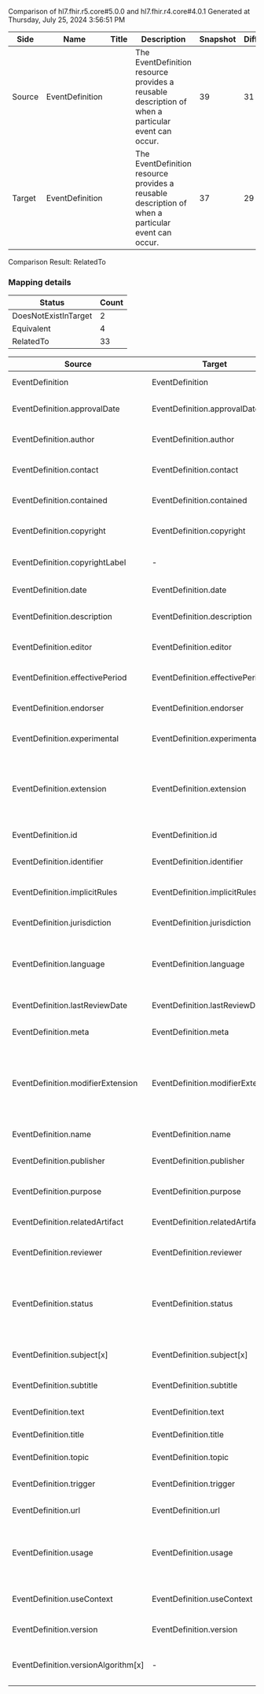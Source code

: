 Comparison of hl7.fhir.r5.core#5.0.0 and hl7.fhir.r4.core#4.0.1
Generated at Thursday, July 25, 2024 3:56:51 PM

| Side | Name | Title | Description | Snapshot | Differential |
| --- | --- | --- | --- | --- | --- |
| Source | EventDefinition |  | The EventDefinition resource provides a reusable description of when a particular event can occur. | 39 | 31 |
| Target | EventDefinition |  | The EventDefinition resource provides a reusable description of when a particular event can occur. | 37 | 29 |


Comparison Result: RelatedTo


### Mapping details

| Status | Count |
| ------ | ----- |
DoesNotExistInTarget | 2 |
Equivalent | 4 |
RelatedTo | 33 |


| Source | Target | Status | Message |
| ------ | ------ | ------ | ------- |
| EventDefinition | EventDefinition | Equivalent | R5 `EventDefinition` maps as Equivalent to R4 `EventDefinition` |
| EventDefinition.approvalDate | EventDefinition.approvalDate | Equivalent | R5 `EventDefinition.approvalDate` maps as Equivalent to R4 `EventDefinition.approvalDate` |
| EventDefinition.author | EventDefinition.author | Equivalent | R5 `EventDefinition.author` maps as Equivalent to R4 `EventDefinition.author` |
| EventDefinition.contact | EventDefinition.contact | Equivalent | R5 `EventDefinition.contact` maps as Equivalent to R4 `EventDefinition.contact` |
| EventDefinition.contained | EventDefinition.contained | Equivalent | R5 `EventDefinition.contained` maps as Equivalent to R4 `EventDefinition.contained` |
| EventDefinition.copyright | EventDefinition.copyright | Equivalent | R5 `EventDefinition.copyright` maps as Equivalent to R4 `EventDefinition.copyright` |
| EventDefinition.copyrightLabel | - | DoesNotExistInTarget | R5 `EventDefinition.copyrightLabel` does not appear in the target and has no mapping for `EventDefinition`. |
| EventDefinition.date | EventDefinition.date | Equivalent | R5 `EventDefinition.date` maps as Equivalent to R4 `EventDefinition.date` |
| EventDefinition.description | EventDefinition.description | Equivalent | R5 `EventDefinition.description` maps as Equivalent to R4 `EventDefinition.description` |
| EventDefinition.editor | EventDefinition.editor | Equivalent | R5 `EventDefinition.editor` maps as Equivalent to R4 `EventDefinition.editor` |
| EventDefinition.effectivePeriod | EventDefinition.effectivePeriod | Equivalent | R5 `EventDefinition.effectivePeriod` maps as Equivalent to R4 `EventDefinition.effectivePeriod` |
| EventDefinition.endorser | EventDefinition.endorser | Equivalent | R5 `EventDefinition.endorser` maps as Equivalent to R4 `EventDefinition.endorser` |
| EventDefinition.experimental | EventDefinition.experimental | Equivalent | R5 `EventDefinition.experimental` maps as Equivalent to R4 `EventDefinition.experimental` |
| EventDefinition.extension | EventDefinition.extension | SourceIsBroaderThanTarget | R5 `EventDefinition.extension` maps as SourceIsBroaderThanTarget to R4 `EventDefinition.extension` - extension has change due to type change: R5 `extension` `Extension` maps as SourceIsBroaderThanTarget for R4 `extension` |
| EventDefinition.id | EventDefinition.id | Equivalent | R5 `EventDefinition.id` maps as Equivalent to R4 `EventDefinition.id` |
| EventDefinition.identifier | EventDefinition.identifier | Equivalent | R5 `EventDefinition.identifier` maps as Equivalent to R4 `EventDefinition.identifier` |
| EventDefinition.implicitRules | EventDefinition.implicitRules | Equivalent | R5 `EventDefinition.implicitRules` maps as Equivalent to R4 `EventDefinition.implicitRules` |
| EventDefinition.jurisdiction | EventDefinition.jurisdiction | Equivalent | R5 `EventDefinition.jurisdiction` maps as Equivalent to R4 `EventDefinition.jurisdiction` |
| EventDefinition.language | EventDefinition.language | RelatedTo | R5 `EventDefinition.language` maps as RelatedTo to R4 `EventDefinition.language` - language changed the binding strength from Required to Preferred |
| EventDefinition.lastReviewDate | EventDefinition.lastReviewDate | Equivalent | R5 `EventDefinition.lastReviewDate` maps as Equivalent to R4 `EventDefinition.lastReviewDate` |
| EventDefinition.meta | EventDefinition.meta | Equivalent | R5 `EventDefinition.meta` maps as Equivalent to R4 `EventDefinition.meta` |
| EventDefinition.modifierExtension | EventDefinition.modifierExtension | SourceIsBroaderThanTarget | R5 `EventDefinition.modifierExtension` maps as SourceIsBroaderThanTarget to R4 `EventDefinition.modifierExtension` - modifierExtension has change due to type change: R5 `modifierExtension` `Extension` maps as SourceIsBroaderThanTarget for R4 `modifierExtension` |
| EventDefinition.name | EventDefinition.name | Equivalent | R5 `EventDefinition.name` maps as Equivalent to R4 `EventDefinition.name` |
| EventDefinition.publisher | EventDefinition.publisher | Equivalent | R5 `EventDefinition.publisher` maps as Equivalent to R4 `EventDefinition.publisher` |
| EventDefinition.purpose | EventDefinition.purpose | Equivalent | R5 `EventDefinition.purpose` maps as Equivalent to R4 `EventDefinition.purpose` |
| EventDefinition.relatedArtifact | EventDefinition.relatedArtifact | Equivalent | R5 `EventDefinition.relatedArtifact` maps as Equivalent to R4 `EventDefinition.relatedArtifact` |
| EventDefinition.reviewer | EventDefinition.reviewer | Equivalent | R5 `EventDefinition.reviewer` maps as Equivalent to R4 `EventDefinition.reviewer` |
| EventDefinition.status | EventDefinition.status | Equivalent | R5 `EventDefinition.status` maps as Equivalent to R4 `EventDefinition.status` - status has compatible required binding for code type: http://hl7.org/fhir/ValueSet/publication-status|5.0.0 and http://hl7.org/fhir/ValueSet/publication-status|4.0.1 (Equivalent) |
| EventDefinition.subject[x] | EventDefinition.subject[x] | Equivalent | R5 `EventDefinition.subject[x]` maps as Equivalent to R4 `EventDefinition.subject[x]` |
| EventDefinition.subtitle | EventDefinition.subtitle | Equivalent | R5 `EventDefinition.subtitle` maps as Equivalent to R4 `EventDefinition.subtitle` |
| EventDefinition.text | EventDefinition.text | Equivalent | R5 `EventDefinition.text` maps as Equivalent to R4 `EventDefinition.text` |
| EventDefinition.title | EventDefinition.title | Equivalent | R5 `EventDefinition.title` maps as Equivalent to R4 `EventDefinition.title` |
| EventDefinition.topic | EventDefinition.topic | Equivalent | R5 `EventDefinition.topic` maps as Equivalent to R4 `EventDefinition.topic` |
| EventDefinition.trigger | EventDefinition.trigger | Equivalent | R5 `EventDefinition.trigger` maps as Equivalent to R4 `EventDefinition.trigger` |
| EventDefinition.url | EventDefinition.url | Equivalent | R5 `EventDefinition.url` maps as Equivalent to R4 `EventDefinition.url` |
| EventDefinition.usage | EventDefinition.usage | SourceIsBroaderThanTarget | R5 `EventDefinition.usage` maps as SourceIsBroaderThanTarget to R4 `EventDefinition.usage` - usage has change due to type change: R5 usage markdown has no equivalent or mapped type in R4 usage |
| EventDefinition.useContext | EventDefinition.useContext | Equivalent | R5 `EventDefinition.useContext` maps as Equivalent to R4 `EventDefinition.useContext` |
| EventDefinition.version | EventDefinition.version | Equivalent | R5 `EventDefinition.version` maps as Equivalent to R4 `EventDefinition.version` |
| EventDefinition.versionAlgorithm[x] | - | DoesNotExistInTarget | R5 `EventDefinition.versionAlgorithm[x]` does not appear in the target and has no mapping for `EventDefinition`. |

